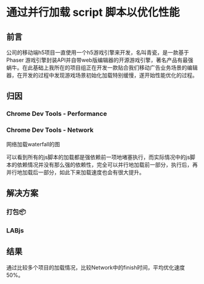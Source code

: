 # 通过并行加载 script 脚本以优化性能

## 前言

公司的移动端h5项目一直使用一个h5游戏引擎来开发，名叫青瓷，是一款基于 Phaser 游戏引擎封装API并自带web版编辑器的开源游戏引擎，著名产品有最强蜗牛。在此基础上我所在的项目组正在开发一款贴合我们移动广告业务场景的编辑器，在开发的过程中发现游戏场景初始化加载特别缓慢，遂开始性能优化的过程。

## 归因

### Chrome Dev Tools - Performance

### Chrome Dev Tools - Network

网络加载waterfall的图

可以看到所有的js脚本的加载都是强依赖前一项地堵塞执行，而实际情况中的js脚本的依赖情况并没有那么强的依赖性，完全可以并行地加载前一部分，执行后，再并行地加载后一部分，如此下来加载速度也会有很大提升。

## 解决方案

### 打包📦

### LABjs

## 结果

通过比较多个项目的加载情况，比较Network中的finish时间，平均优化速度50%。